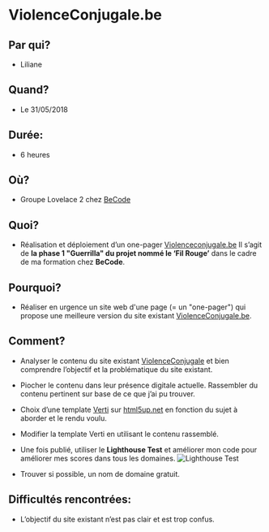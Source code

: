 # ViolenceConjugale.be

## Par qui?
* Liliane

## Quand?
* Le 31/05/2018

## Durée:
* 6 heures

## Où?
* Groupe Lovelace 2 chez [BeCode](https://github.com/becodeorg/)

## Quoi?
* Réalisation et déploiement d’un one-pager [Violenceconjugale.be]( https://lilama.github.io/violenceconjugale/) 
Il s’agit de **la phase 1 "Guerrilla" du projet nommé le ‘Fil Rouge’** dans le cadre de ma formation chez **BeCode**.

## Pourquoi?
* Réaliser en urgence un site web d'une page (= un "one-pager") qui propose une meilleure version du site existant [ViolenceConjugale.be]( http://violenceconjugale.be/).

## Comment?
* Analyser le contenu du site existant [ViolenceConjugale](http://violenceconjugale.be/) et bien comprendre l’objectif et la problématique du site existant.
* Piocher le contenu dans leur présence digitale actuelle. Rassembler du contenu pertinent sur base de ce que j’ai pu trouver.
* Choix d’une template [Verti](https://html5up.net/verti) sur [html5up.net](https://html5up.net/) en fonction du sujet à aborder et le rendu voulu.
* Modifier la template Verti en utilisant le contenu rassemblé.
* Une fois publié, utiliser le **Lighthouse Test** et améliorer mon code pour améliorer mes scores dans tous les domaines.
![Lighthouse Test](Performance.jpg)

* Trouver si possible, un nom de domaine gratuit.

## Difficultés rencontrées:
* L’objectif du site existant n’est pas clair et est trop confus.